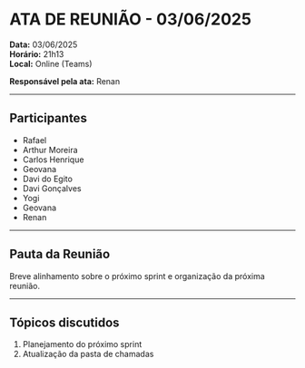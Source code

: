 # ATA DE REUNIÃO - 03/06/2025

**Data:** 03/06/2025  
**Horário:** 21h13  
**Local:** Online (Teams)  

**Responsável pela ata:** Renan

---

## **Participantes**
- Rafael  
- Arthur Moreira  
- Carlos Henrique  
- Geovana  
- Davi do Egito  
- Davi Gonçalves  
- Yogi  
- Geovana  
- Renan  

---

## **Pauta da Reunião**
Breve alinhamento sobre o próximo sprint e organização da próxima reunião.

---

## **Tópicos discutidos**
1. Planejamento do próximo sprint  
2. Atualização da pasta de chamadas  
